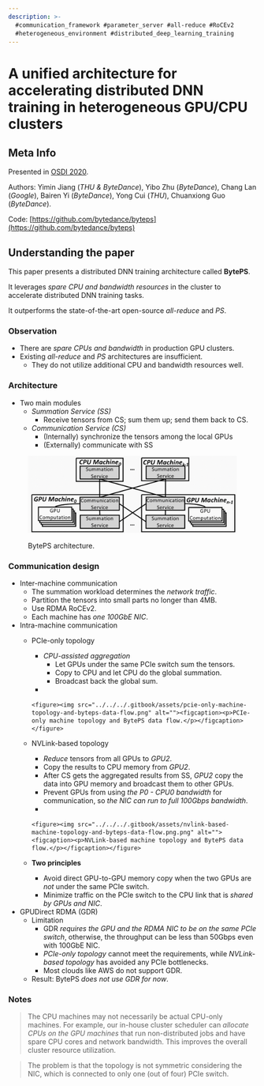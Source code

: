 ```yaml
---
description: >-
  #communication_framework #parameter_server #all-reduce #RoCEv2
  #heterogeneous_environment #distributed_deep_learning_training
---
```


# A unified architecture for accelerating distributed DNN training in heterogeneous GPU/CPU clusters

## Meta Info

Presented in [OSDI 2020](https://www.usenix.org/conference/osdi20/presentation/jiang).

Authors: Yimin Jiang (_THU & ByteDance_), Yibo Zhu (_ByteDance_), Chang Lan (_Google_), Bairen Yi (_ByteDance_), Yong Cui (_THU_), Chuanxiong Guo (_ByteDance_).

Code: [https://github.com/bytedance/byteps](https://github.com/bytedance/byteps)

## Understanding the paper

This paper presents a distributed DNN training architecture called **BytePS**.

It leverages _spare CPU and bandwidth resources_ in the cluster to accelerate distributed DNN training tasks.

It outperforms the state-of-the-art open-source _all-reduce_ and _PS_.

### Observation

* There are _spare CPUs and bandwidth_ in production GPU clusters.
* Existing _all-reduce_ and _PS_ architectures are insufficient.
  * They do not utilize additional CPU and bandwidth resources well.

### Architecture

* Two main modules
  * _Summation Service (SS)_
    * Receive tensors from CS; sum them up; send them back to CS.
  * _Communication Service (CS)_
    * (Internally) synchronize the tensors among the local GPUs
    * (Externally) communicate with SS

<figure><img src="../../../.gitbook/assets/byteps-architecture.png" alt=""><figcaption><p>BytePS architecture.</p></figcaption></figure>

### Communication design

* Inter-machine communication
  * The summation workload determines the _network traffic_.
  * Partition the tensors into small parts no longer than 4MB.
  * Use RDMA RoCEv2.
  * Each machine has _one 100GbE NIC_.
* Intra-machine communication
  * PCIe-only topology
    * _CPU-assisted aggregation_
      * Let GPUs under the same PCIe switch sum the tensors.
      * Copy to CPU and let CPU do the global summation.
      * Broadcast back the global sum.
    *

        <figure><img src="../../../.gitbook/assets/pcie-only-machine-topology-and-byteps-data-flow.png" alt=""><figcaption><p>PCIe-only machine topology and BytePS data flow.</p></figcaption></figure>
  * NVLink-based topology
    * _Reduce_ tensors from all GPUs to _GPU2_.
    * Copy the results to CPU memory from _GPU2_.
    * After CS gets the aggregated results from SS, _GPU2_ copy the data into GPU memory and broadcast them to other GPUs.
    * Prevent GPUs from using _the P0 - CPU0 bandwidth_ for communication, so _the NIC can run to full 100Gbps bandwidth_.
    *

        <figure><img src="../../../.gitbook/assets/nvlink-based-machine-topology-and-byteps-data-flow.png.png" alt=""><figcaption><p>NVLink-based machine topology and BytePS data flow.</p></figcaption></figure>
  * **Two principles**
    * Avoid direct GPU-to-GPU memory copy when the two GPUs are _not_ under the same PCIe switch.
    * Minimize traffic on the PCIe switch to the CPU link that is _shared by GPUs and NIC_.
* GPUDirect RDMA (GDR)
  * Limitation
    * GDR _requires the GPU and the RDMA NIC to be on the same PCIe switch_, otherwise, the throughput can be less than 50Gbps even with 100GbE NIC.
    * _PCIe-only topology_ cannot meet the requirements, while _NVLink-based topology_ has avoided any PCIe bottlenecks.
    * Most clouds like AWS do not support GDR.
  * Result: BytePS _does not use GDR for now_.

### Notes

> The CPU machines may not necessarily be actual CPU-only machines. For example, our in-house cluster scheduler can _allocate CPUs on the GPU machines_ that run non-distributed jobs and have spare CPU cores and network bandwidth. This improves the overall cluster resource utilization.

> The problem is that the topology is not symmetric considering the NIC, which is connected to only one (out of four) PCIe switch.
